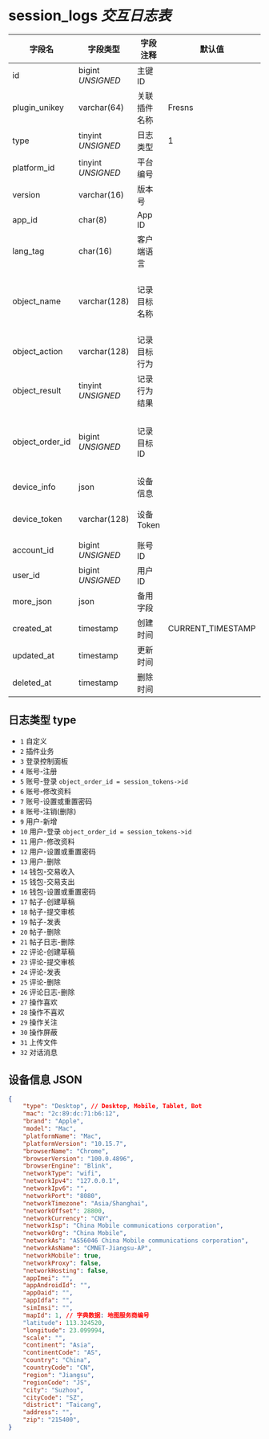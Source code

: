 # session_logs *交互日志表*

| 字段名 | 字段类型 | 字段注释 | 默认值 | 可空 | 备注 |
| --- | --- | --- | --- | --- | --- |
| id | bigint *UNSIGNED* | 主键 ID |  | NO | 自动递赠 |
| plugin_unikey | varchar(64) | 关联插件名称 | Fresns | NO | 关联字段 [plugins->unikey](../plugins/plugins.md)<br>Fresns 代表是主程序的日志 |
| type | tinyint *UNSIGNED* | 日志类型 | 1 | NO | 见下方描述 |
| platform_id | tinyint *UNSIGNED* | 平台编号 |  | NO | 关联键名 [configs->item_key = platforms](../dictionary/platforms.md) |
| version | varchar(16) | 版本号 |  | NO | 语义化版本号 |
| app_id | char(8) | App ID |  | YES | [session_keys->app_id](session-keys.md) |
| lang_tag | char(16) | 客户端语言 |  | YES | 产生日志的语言，未开启多语言则留空 |
| object_name | varchar(128) | 记录目标名称 |  | NO | 功能模型名或者接口路径<br>例如模型名 App\Models\Post<br>例如接口路径：/api/v2/account/login |
| object_action | varchar(128) | 记录目标行为 |  | YES | 行为描述，自定义输入内容 |
| object_result | tinyint *UNSIGNED* | 记录行为结果 |  | NO | 1.未知或执行中 / 2.成功 / 3.失败 |
| object_order_id | bigint *UNSIGNED* | 记录目标 ID |  | YES | 例如发表行为，则代表发表内容的 ID<br>插件行为，凭此 ID 可查询对应插件那边记录的关联信息 |
| device_info | json | 设备信息 |  | YES |  |
| device_token | varchar(128) | 设备 Token |  | YES | 例如 iOS Device Token 或 Android Device Token<br>可应用于推送消息 |
| account_id | bigint *UNSIGNED* | 账号 ID |  | YES | 关联字段 [accounts->id](../accounts/accounts.md) |
| user_id | bigint *UNSIGNED* | 用户 ID |  | YES | 关联字段 [users->id](../users/users.md) |
| more_json | json | 备用字段 |  | YES | 例如存储操作行为快照 |
| created_at | timestamp | 创建时间 | CURRENT_TIMESTAMP | NO |  |
| updated_at | timestamp | 更新时间 |  | YES |  |
| deleted_at | timestamp | 删除时间 |  | YES |  |

## 日志类型 type

- `1` 自定义
- `2` 插件业务
- `3` 登录控制面板
- `4` 账号-注册
- `5` 账号-登录 `object_order_id = session_tokens->id`
- `6` 账号-修改资料
- `7` 账号-设置或重置密码
- `8` 账号-注销(删除)
- `9` 用户-新增
- `10` 用户-登录 `object_order_id = session_tokens->id`
- `11` 用户-修改资料
- `12` 用户-设置或重置密码
- `13` 用户-删除
- `14` 钱包-交易收入
- `15` 钱包-交易支出
- `16` 钱包-设置或重置密码
- `17` 帖子-创建草稿
- `18` 帖子-提交审核
- `19` 帖子-发表
- `20` 帖子-删除
- `21` 帖子日志-删除
- `22` 评论-创建草稿
- `23` 评论-提交审核
- `24` 评论-发表
- `25` 评论-删除
- `26` 评论日志-删除
- `27` 操作喜欢
- `28` 操作不喜欢
- `29` 操作关注
- `30` 操作屏蔽
- `31` 上传文件
- `32` 对话消息

## 设备信息 JSON

```json
{
    "type": "Desktop", // Desktop, Mobile, Tablet, Bot
    "mac": "2c:89:dc:71:b6:12",
    "brand": "Apple",
    "model": "Mac",
    "platformName": "Mac",
    "platformVersion": "10.15.7",
    "browserName": "Chrome",
    "browserVersion": "100.0.4896",
    "browserEngine": "Blink",
    "networkType": "wifi",
    "networkIpv4": "127.0.0.1",
    "networkIpv6": "",
    "networkPort": "8080",
    "networkTimezone": "Asia/Shanghai",
    "networkOffset": 28800,
    "networkCurrency": "CNY",
    "networkIsp": "China Mobile communications corporation",
    "networkOrg": "China Mobile",
    "networkAs": "AS56046 China Mobile communications corporation",
    "networkAsName": "CMNET-Jiangsu-AP",
    "networkMobile": true,
    "networkProxy": false,
    "networkHosting": false,
    "appImei": "",
    "appAndroidId": "",
    "appOaid": "",
    "appIdfa": "",
    "simImsi": "",
    "mapId": 1, // 字典数据: 地图服务商编号
    "latitude": 113.324520,
    "longitude": 23.099994,
    "scale": "",
    "continent": "Asia",
    "continentCode": "AS",
    "country": "China",
    "countryCode": "CN",
    "region": "Jiangsu",
    "regionCode": "JS",
    "city": "Suzhou",
    "cityCode": "SZ",
    "district": "Taicang",
    "address": "",
    "zip": "215400",
}
```
